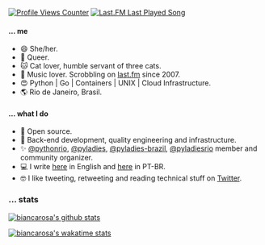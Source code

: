 [![Profile Views Counter](https://komarev.com/ghpvc/?username=biancarosa&color=blueviolet)](https://github.com/antonkomarev/github-profile-views-counter) [![Last.FM Last Played Song](https://img.shields.io/endpoint?color=blueviolet&url=https://lastfm-last-played.biancarosa.com.br/biahll/latest-song?format=shields.io)](https://github.com/biancarosa/lastfm-last-played)

#### ... me
- 😄 She/her.
- 🌈 Queer.
- 🐱 Cat lover, humble servant of three cats.
- 🎵 Music lover. Scrobbling on [last.fm](http://last.fm/user/biahll) since 2007.
- 😍 Python | Go | Containers | UNIX | Cloud Infrastructure.
- 🌎 Rio de Janeiro, Brasil.

#### ... what I do
- 💓 Open source.
- 💚 Back-end development, quality engineering and infrastructure.
- ✨ [@pythonrio](https://github.com/pythonrio), [@pyladies](https://github.com/pyladies), [@pyladies-brazil](https://github.com/pyladies-brazil), [@pyladiesrio](https://github.com/pyladiesrio) member and community organizer.
- 💻 I write [here](https://biancarosa.com.br) in English and [here](https://biancarosa.com.br/pt/) in PT-BR.
- 🤓 I like tweeting, retweeting and reading technical stuff on [Twitter](https://twitter.com/__biancarosa).

### ... stats

[![biancarosa's github stats](https://github-readme-stats.vercel.app/api?username=biancarosa&theme=dracula&count_private=true&layout=compact)](https://github.com/anuraghazra/github-readme-stats) 

[![biancarosa's wakatime stats](https://github-readme-stats.vercel.app/api/wakatime?username=@biancarosa&theme=dracula&layout=compact)](https://github.com/anuraghazra/github-readme-stats) 
